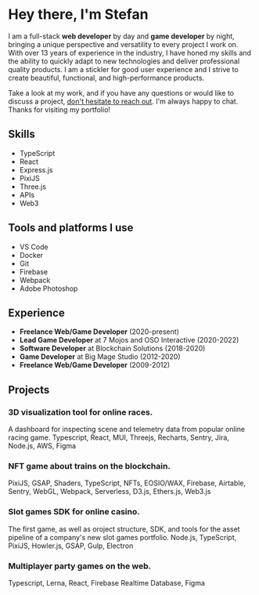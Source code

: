 # Hey there, I'm Stefan

I am a full-stack **web developer** by day and **game developer** by night, bringing a unique perspective and versatility to every project I work on. With over 13 years of experience in the industry, I have honed my skills and the ability to quickly adapt to new technologies and deliver professional quality products.
I am a stickler for good user experience and I strive to create beautiful, functional, and high-performance products.

Take a look at my work, and if you have any questions or would like to discuss a project, <a href="mailto:stefan&#x40;revoltage&#x2E;io">don't hesitate to reach out</a>. I'm always happy to chat. Thanks for visiting my portfolio!

## Skills
- TypeScript
- React
- Express.js
- PixiJS
- Three.js
- APIs
- Web3

## Tools and platforms I use
- VS Code
- Docker
- Git
- Firebase
- Webpack
- Adobe Photoshop

## Experience
- **Freelance Web/Game Developer** (2020-present)
- **Lead Game Developer** at 7 Mojos and OSO Interactive (2020-2022)
- **Software Developer** at Blockchain Solutions (2018-2020)
- **Game Developer** at Big Mage Studio (2012-2020)
- **Freelance Web/Game Developer** (2009-2012)

## Projects

### 3D visualization tool for online races. 
A dashboard for inspecting scene and telemetry data from popular online racing game.
Typescript, React, MUI, Threejs, Recharts, Sentry, Jira, Node.js, AWS, Figma

### NFT game about trains on the blockchain.
PixiJS, GSAP, Shaders, TypeScript, NFTs, EOSIO/WAX, Firebase, Airtable, Sentry, WebGL, Webpack, Serverless, D3.js, Ethers.js, Web3.js

### Slot games SDK for online casino.
The first game, as well as oroject structure, SDK, and tools for the asset pipeline of a company's new slot games portfolio.
Node.js, TypeScript, PixiJS, Howler.js, GSAP, Gulp, Electron

### Multiplayer party games on the web.
Typescript, Lerna, React, Firebase Realtime Database, Figma
